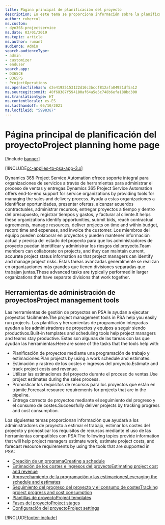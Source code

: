 ```yaml
---
title: Página principal de planificación del proyecto
description: En este tema se proporciona información sobre la planificación del proyecto.
author: ruhercul
ms.custom:
- dyn365-projectservice
ms.date: 03/01/2019
ms.topic: article
ms.author: rumant
audience: Admin
search.audienceType:
- admin
- customizer
- enduser
search.app:
- D365CE
- D365PS
- ProjectOperations
ms.openlocfilehash: d2e41925153122d16c3bccf812afa84921df5a12
ms.sourcegitcommit: 40f68387f594180af64a5e5c748b6efa188bd300
ms.translationtype: HT
ms.contentlocale: es-ES
ms.lasthandoff: 05/10/2021
ms.locfileid: "5998387"
---
```

# <a name="project-planning-home-page"></a><span data-ttu-id="d0875-103">Página principal de planificación del proyecto</span><span class="sxs-lookup"><span data-stu-id="d0875-103">Project planning home page</span></span>

[!include [banner](../includes/psa-now-project-operations.md)]

[!INCLUDE[cc-applies-to-psa-app-3.x](../includes/cc-applies-to-psa-app-3x.md)]

<span data-ttu-id="d0875-104">Dynamics 365 Project Service Automation ofrece soporte integral para organizaciones de servicios a través de herramientas para administrar el proceso de ventas y entregas.</span><span class="sxs-lookup"><span data-stu-id="d0875-104">Dynamics 365 Project Service Automation offers end-to-end support for service organizations by providing tools for managing the sales and delivery process.</span></span> <span data-ttu-id="d0875-105">Ayuda a estas organizaciones a identificar oportunidades, presentar ofertas, alcanzar acuerdos contractuales, administrar recursos, entregar proyectos a tiempo y dentro del presupuesto, registrar tiempos y gastos, y facturar al cliente.</span><span class="sxs-lookup"><span data-stu-id="d0875-105">It helps these organizations identify opportunities, submit bids, reach contractual agreements, manage resources, deliver projects on time and within budget, record time and expenses, and invoice the customer.</span></span> <span data-ttu-id="d0875-106">Los miembros del equipo pueden colaborar en proyectos y pueden mantener información actual y precisa del estado del proyecto para que los administradores de proyecto puedan identificar y administrar los riesgos del proyecto.</span><span class="sxs-lookup"><span data-stu-id="d0875-106">Team members can collaborate on projects, and they can maintain current, accurate project status information so that project managers can identify and manage project risks.</span></span> <span data-ttu-id="d0875-107">Estas tareas avanzadas generalmente se realizan en organizaciones más grandes que tienen divisiones separadas que trabajan juntas.</span><span class="sxs-lookup"><span data-stu-id="d0875-107">These advanced tasks are typically performed in larger organizations that have separate divisions that work together.</span></span>

## <a name="project-management-tools"></a><span data-ttu-id="d0875-108">Herramientas de administración de proyectos</span><span class="sxs-lookup"><span data-stu-id="d0875-108">Project management tools</span></span>

<span data-ttu-id="d0875-109">Las herramientas de gestión de proyectos en PSA le ayudan a ejecutar proyectos fácilmente.</span><span class="sxs-lookup"><span data-stu-id="d0875-109">The project management tools in PSA help you easily run projects.</span></span> <span data-ttu-id="d0875-110">Las plantillas y herramientas de programación integradas ayudan a los administradores de proyectos y equipos a seguir siendo productivos.</span><span class="sxs-lookup"><span data-stu-id="d0875-110">Built-in templates and scheduling tools help project managers and teams stay productive.</span></span> <span data-ttu-id="d0875-111">Estas son algunas de las tareas con las que ayudan las herramientas:</span><span class="sxs-lookup"><span data-stu-id="d0875-111">Here are some of the tasks that the tools help with:</span></span>

- <span data-ttu-id="d0875-112">Planificación de proyectos mediante una programación de trabajo y estimaciones.</span><span class="sxs-lookup"><span data-stu-id="d0875-112">Plan projects by using a work schedule and estimates.</span></span>
- <span data-ttu-id="d0875-113">Estimación y rastreo de los costes e ingresos del proyecto.</span><span class="sxs-lookup"><span data-stu-id="d0875-113">Estimate and track project costs and revenue.</span></span>
- <span data-ttu-id="d0875-114">Utilizar las estimaciones del proyecto durante el proceso de ventas.</span><span class="sxs-lookup"><span data-stu-id="d0875-114">Use project estimates during the sales process.</span></span>
- <span data-ttu-id="d0875-115">Pronosticar los requisitos de recursos para los proyectos que están en trámite.</span><span class="sxs-lookup"><span data-stu-id="d0875-115">Forecast resource requirements for projects that are in the pipeline.</span></span>
- <span data-ttu-id="d0875-116">Entrega correcta de proyectos mediante el seguimiento del progreso y el consumo de costes.</span><span class="sxs-lookup"><span data-stu-id="d0875-116">Successfully deliver projects by tracking progress and cost consumption.</span></span>

<span data-ttu-id="d0875-117">Los siguientes temas proporcionan información que ayudará a los administradores de proyecto a estimar el trabajo, estimar los costes del proyecto y pronosticar los requisitos de recursos mediante el uso de las herramientas compatibles con PSA:</span><span class="sxs-lookup"><span data-stu-id="d0875-117">The following topics provide information that will help project managers estimate work, estimate project costs, and forecast resource requirements by using the tools that are supported in PSA:</span></span>

- [<span data-ttu-id="d0875-118">Creación de un programa</span><span class="sxs-lookup"><span data-stu-id="d0875-118">Creating a schedule</span></span>](project-creating.md)
- [<span data-ttu-id="d0875-119">Estimación de los costes e ingresos del proyecto</span><span class="sxs-lookup"><span data-stu-id="d0875-119">Estimating project cost and revenue</span></span>](project-estimating.md)
- [<span data-ttu-id="d0875-120">Aprovechamiento de la programación y las estimaciones</span><span class="sxs-lookup"><span data-stu-id="d0875-120">Leveraging the schedule and estimates</span></span>](project-leveraging.md)
- [<span data-ttu-id="d0875-121">Seguimiento del progreso del proyecto y el consumo de costes</span><span class="sxs-lookup"><span data-stu-id="d0875-121">Tracking project progress and cost consumption</span></span>](project-tracking.md)
- [<span data-ttu-id="d0875-122">Plantillas de proyecto</span><span class="sxs-lookup"><span data-stu-id="d0875-122">Project templates</span></span>](project-templates.md)
- [<span data-ttu-id="d0875-123">Fases del proyecto</span><span class="sxs-lookup"><span data-stu-id="d0875-123">Project stages</span></span>](project-stages.md)
- [<span data-ttu-id="d0875-124">Configuración del proyecto</span><span class="sxs-lookup"><span data-stu-id="d0875-124">Project settings</span></span>](project-settings.md)


[!INCLUDE[footer-include](../includes/footer-banner.md)]